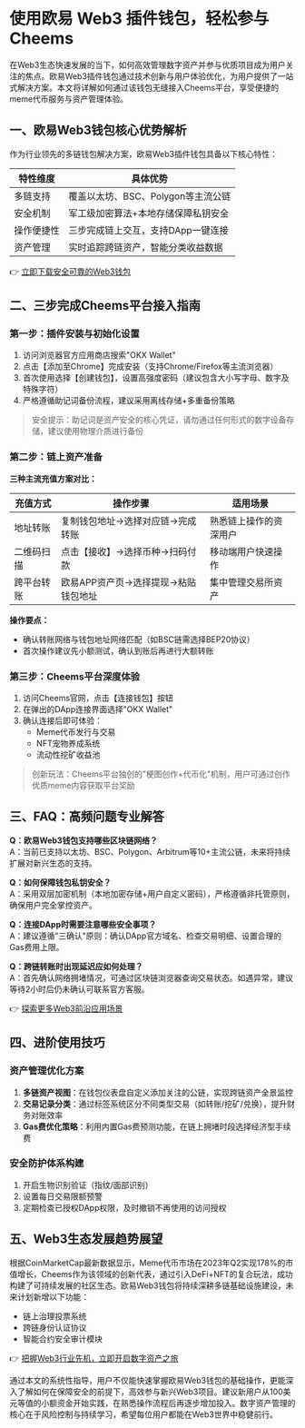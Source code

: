 # 使用欧易 Web3 插件钱包，轻松参与 Cheems

在Web3生态快速发展的当下，如何高效管理数字资产并参与优质项目成为用户关注的焦点。欧易Web3插件钱包通过技术创新与用户体验优化，为用户提供了一站式解决方案。本文将详解如何通过该钱包无缝接入Cheems平台，享受便捷的meme代币服务与资产管理体验。

## 一、欧易Web3钱包核心优势解析

作为行业领先的多链钱包解决方案，欧易Web3插件钱包具备以下核心特性：

| 特性维度 | 具体优势 |
|---------|----------|
| 多链支持 | 覆盖以太坊、BSC、Polygon等主流公链 |
| 安全机制 | 军工级加密算法+本地存储保障私钥安全 |
| 操作便捷性 | 三步完成链上交互，支持DApp一键连接 |
| 资产管理 | 实时追踪跨链资产，智能分类收益数据 |

👉 [立即下载安全可靠的Web3钱包](https://bit.ly/okx_welcome)

## 二、三步完成Cheems平台接入指南

### 第一步：插件安装与初始化设置
1. 访问浏览器官方应用商店搜索"OKX Wallet"
2. 点击【添加至Chrome】完成安装（支持Chrome/Firefox等主流浏览器）
3. 首次使用选择【创建钱包】，设置高强度密码（建议包含大小写字母、数字及特殊字符）
4. 严格遵循助记词备份流程，建议采用离线存储+多重备份策略

> 安全提示：助记词是资产安全的核心凭证，请勿通过任何形式的数字设备存储，建议使用物理介质进行备份

### 第二步：链上资产准备
**三种主流充值方案对比：**

| 充值方式 | 操作步骤 | 适用场景 |
|---------|----------|----------|
| 地址转账 | 复制钱包地址→选择对应链→完成转账 | 熟悉链上操作的资深用户 |
| 二维码扫描 | 点击【接收】→选择币种→扫码付款 | 移动端用户快速操作 |
| 跨平台转账 | 欧易APP资产页→选择提现→粘贴钱包地址 | 集中管理交易所资产 |

**操作要点：**
- 确认转账网络与钱包地址网络匹配（如BSC链需选择BEP20协议）
- 首次操作建议先小额测试，确认到账后再进行大额转账

### 第三步：Cheems平台深度体验
1. 访问Cheems官网，点击【连接钱包】按钮
2. 在弹出的DApp连接界面选择"OKX Wallet"
3. 确认连接后即可体验：
   - Meme代币发行与交易
   - NFT宠物养成系统
   - 流动性挖矿收益池

> 创新玩法：Cheems平台独创的"梗图创作+代币化"机制，用户可通过创作优质meme内容获取平台奖励

## 三、FAQ：高频问题专业解答

**Q：欧易Web3钱包支持哪些区块链网络？**  
A：当前已支持以太坊、BSC、Polygon、Arbitrum等10+主流公链，未来将持续扩展对新兴生态的支持。

**Q：如何保障钱包私钥安全？**  
A：采用双层加密机制（本地加密存储+用户自定义密码），严格遵循非托管原则，确保用户完全掌控资产。

**Q：连接DApp时需要注意哪些安全事项？**  
A：建议遵循"三确认"原则：确认DApp官方域名、检查交易明细、设置合理的Gas费用上限。

**Q：跨链转账时出现延迟应如何处理？**  
A：首先确认网络拥堵情况，可通过区块链浏览器查询交易状态。如遇异常，建议等待2小时后仍未确认可联系官方客服。

👉 [探索更多Web3前沿应用场景](https://bit.ly/okx_welcome)

## 四、进阶使用技巧

### 资产管理优化方案
1. **多链资产视图**：在钱包仪表盘自定义添加关注的公链，实现跨链资产全景监控
2. **交易记录分类**：通过标签系统区分不同类型交易（如转账/挖矿/兑换），提升财务对账效率
3. **Gas费优化策略**：利用内置Gas费预测功能，在链上拥堵时段选择经济型手续费

### 安全防护体系构建
1. 开启生物识别验证（指纹/面部识别）
2. 设置每日交易限额预警
3. 定期检查已授权DApp权限，及时撤销不再使用的访问授权

## 五、Web3生态发展趋势展望

根据CoinMarketCap最新数据显示，Meme代币市场在2023年Q2实现178%的市值增长，Cheems作为该领域的创新代表，通过引入DeFi+NFT的复合玩法，成功构建了可持续发展的社区生态。欧易Web3钱包将持续深耕多链基础设施建设，未来计划新增以下功能：
- 链上治理投票系统
- 跨链身份认证协议
- 智能合约安全审计模块

👉 [把握Web3行业先机，立即开启数字资产之旅](https://bit.ly/okx_welcome)

通过本文的系统性指导，用户不仅能快速掌握欧易Web3钱包的基础操作，更能深入了解如何在保障安全的前提下，高效参与新兴Web3项目。建议新用户从100美元等值的小额资金开始实践，在熟悉操作流程后再逐步增加投入。数字资产管理的核心在于风险控制与持续学习，希望每位用户都能在Web3世界中稳健前行。